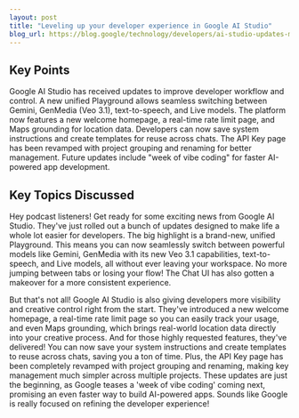 ```yaml
---
layout: post 
title: "Leveling up your developer experience in Google AI Studio"
blog_url: https://blog.google/technology/developers/ai-studio-updates-more-control/?utm_source=tldrai 
---
```




## Key Points

Google AI Studio has received updates to improve developer workflow and control.
A new unified Playground allows seamless switching between Gemini, GenMedia (Veo 3.1), text-to-speech, and Live models.
The platform now features a new welcome homepage, a real-time rate limit page, and Maps grounding for location data.
Developers can now save system instructions and create templates for reuse across chats.
The API Key page has been revamped with project grouping and renaming for better management.
Future updates include "week of vibe coding" for faster AI-powered app development.

## Key Topics Discussed

Hey podcast listeners! Get ready for some exciting news from Google AI Studio. They've just rolled out a bunch of updates designed to make life a whole lot easier for developers. The big highlight is a brand-new, unified Playground. This means you can now seamlessly switch between powerful models like Gemini, GenMedia with its new Veo 3.1 capabilities, text-to-speech, and Live models, all without ever leaving your workspace. No more jumping between tabs or losing your flow! The Chat UI has also gotten a makeover for a more consistent experience.

But that's not all! Google AI Studio is also giving developers more visibility and creative control right from the start. They've introduced a new welcome homepage, a real-time rate limit page so you can easily track your usage, and even Maps grounding, which brings real-world location data directly into your creative process. And for those highly requested features, they've delivered! You can now save your system instructions and create templates to reuse across chats, saving you a ton of time. Plus, the API Key page has been completely revamped with project grouping and renaming, making key management much simpler across multiple projects. These updates are just the beginning, as Google teases a 'week of vibe coding' coming next, promising an even faster way to build AI-powered apps. Sounds like Google is really focused on refining the developer experience!

